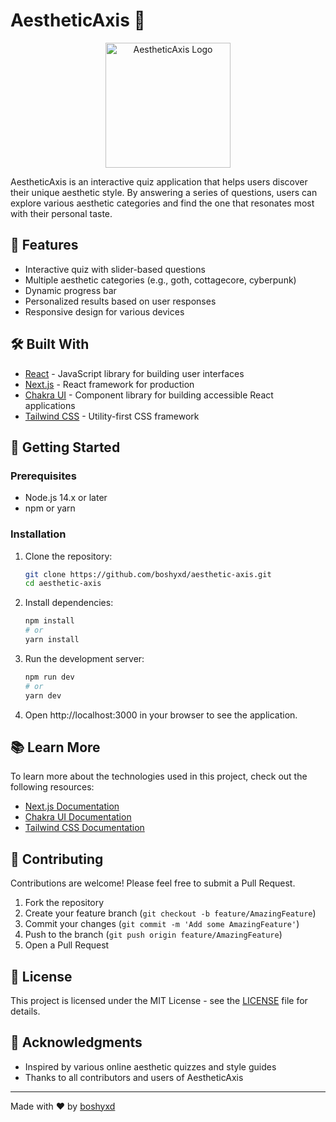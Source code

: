 # AestheticAxis 🎨

<div align="center">
  <img src="https://i.ibb.co/Nr4rj6p/aesthetic-axis-logo.png" alt="AestheticAxis Logo" width="200" height="200">
</div>

AestheticAxis is an interactive quiz application that helps users discover their unique aesthetic style. By answering a series of questions, users can explore various aesthetic categories and find the one that resonates most with their personal taste.

## 🌟 Features

- Interactive quiz with slider-based questions
- Multiple aesthetic categories (e.g., goth, cottagecore, cyberpunk)
- Dynamic progress bar
- Personalized results based on user responses
- Responsive design for various devices

## 🛠️ Built With

- [React](https://reactjs.org/) - JavaScript library for building user interfaces
- [Next.js](https://nextjs.org/) - React framework for production
- [Chakra UI](https://chakra-ui.com/) - Component library for building accessible React applications
- [Tailwind CSS](https://tailwindcss.com/) - Utility-first CSS framework
  
## 🚀 Getting Started

### Prerequisites

- Node.js 14.x or later
- npm or yarn

### Installation

1. Clone the repository:
   ```bash
   git clone https://github.com/boshyxd/aesthetic-axis.git
   cd aesthetic-axis
   ```
2. Install dependencies:
    ```bash
    npm install
    # or
    yarn install
    ```
3. Run the development server:
    ```bash
    npm run dev
    # or
    yarn dev
    ```
4. Open http://localhost:3000 in your browser to see the application.

## 📚 Learn More

To learn more about the technologies used in this project, check out the following resources:

- [Next.js Documentation](https://nextjs.org/docs)
- [Chakra UI Documentation](https://chakra-ui.com/docs/getting-started)
- [Tailwind CSS Documentation](https://tailwindcss.com/docs)

## 🤝 Contributing

Contributions are welcome! Please feel free to submit a Pull Request.

1. Fork the repository
2. Create your feature branch (`git checkout -b feature/AmazingFeature`)
3. Commit your changes (`git commit -m 'Add some AmazingFeature'`)
4. Push to the branch (`git push origin feature/AmazingFeature`)
5. Open a Pull Request

## 📄 License

This project is licensed under the MIT License - see the [LICENSE](LICENSE) file for details.

## 🙏 Acknowledgments

- Inspired by various online aesthetic quizzes and style guides
- Thanks to all contributors and users of AestheticAxis

---

Made with ❤️ by [boshyxd](https://github.com/boshyxd)
